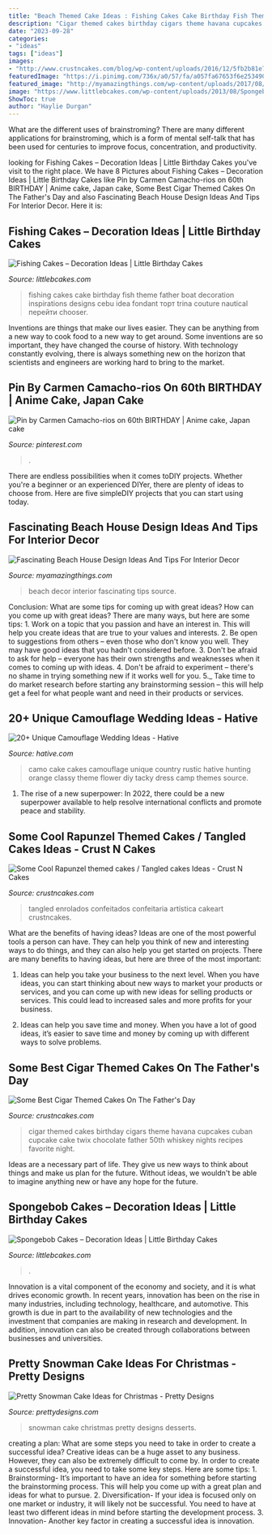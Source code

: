 ```yaml
---
title: "Beach Themed Cake Ideas : Fishing Cakes Cake Birthday Fish Theme Father Boat Decoration Inspirations Designs Cebu Idea Fondant торт Trina Couture Nautical перейти Chooser"
description: "Cigar themed cakes birthday cigars theme havana cupcakes cuban cupcake cake twix chocolate father 50th whiskey nights recipes favorite night"
date: "2023-09-28"
categories:
- "ideas"
tags: ["ideas"]
images:
- "http://www.crustncakes.com/blog/wp-content/uploads/2016/12/5fb2b81e7194b0770d6c47e7ddeb3091.jpg"
featuredImage: "https://i.pinimg.com/736x/a0/57/fa/a057fa67653f6e25349008336bf88fcd.jpg"
featured_image: "http://myamazingthings.com/wp-content/uploads/2017/08/beach-style-design-4.jpg"
image: "https://www.littlebcakes.com/wp-content/uploads/2013/08/Spongebob-Birthday-Cakes.jpg"
ShowToc: true
author: "Haylie Durgan"
---
```



What are the different uses of brainstroming?
There are many different applications for brainstroming, which is a form of mental self-talk that has been used for centuries to improve focus, concentration, and productivity.

	

		
looking for Fishing Cakes – Decoration Ideas | Little Birthday Cakes you've visit to the right place. We have 8 Pictures about Fishing Cakes – Decoration Ideas | Little Birthday Cakes like Pin by Carmen Camacho-rios on 60th BIRTHDAY | Anime cake, Japan cake, Some Best Cigar Themed Cakes On The Father&#039;s Day and also Fascinating Beach House Design Ideas And Tips For Interior Decor. Here it is:
		
    
## Fishing Cakes – Decoration Ideas | Little Birthday Cakes

<img loading=lazy src="http://www.littlebcakes.com/wp-content/uploads/2014/01/Fishing-Cakes-Images-768x1024.jpg" onerror="this.onerror=null;this.src='https://tse2.mm.bing.net/th?id=OIP.S3wlJN5qLFvpB1LYeXJyMwHaJ4&amp;pid=15.1';" alt="Fishing Cakes – Decoration Ideas | Little Birthday Cakes">

_Source: littlebcakes.com_

>fishing cakes cake birthday fish theme father boat decoration inspirations designs cebu idea fondant торт trina couture nautical перейти chooser. 

	

Inventions are things that make our lives easier. They can be anything from a new way to cook food to a new way to get around. Some inventions are so important, they have changed the course of history. With technology constantly evolving, there is always something new on the horizon that scientists and engineers are working hard to bring to the market.

    
## Pin By Carmen Camacho-rios On 60th BIRTHDAY | Anime Cake, Japan Cake

<img loading=lazy src="https://i.pinimg.com/736x/a0/57/fa/a057fa67653f6e25349008336bf88fcd.jpg" onerror="this.onerror=null;this.src='https://tse4.mm.bing.net/th?id=OIP.vJPVp6PA55vw9p-pKwq6RwHaPO&amp;pid=15.1';" alt="Pin by Carmen Camacho-rios on 60th BIRTHDAY | Anime cake, Japan cake">

_Source: pinterest.com_

>. 

	

There are endless possibilities when it comes toDIY projects. Whether you're a beginner or an experienced DIYer, there are plenty of ideas to choose from. Here are five simpleDIY projects that you can start using today.

    
## Fascinating Beach House Design Ideas And Tips For Interior Decor

<img loading=lazy src="http://myamazingthings.com/wp-content/uploads/2017/08/beach-style-design-4.jpg" onerror="this.onerror=null;this.src='https://tse2.mm.bing.net/th?id=OIP.MwQsuWTa0sY_sq3dbfkLbwHaLH&amp;pid=15.1';" alt="Fascinating Beach House Design Ideas And Tips For Interior Decor">

_Source: myamazingthings.com_

>beach decor interior fascinating tips source. 

	

Conclusion: What are some tips for coming up with great ideas?
How can you come up with great ideas? There are many ways, but here are some tips: 1. Work on a topic that you passion and have an interest in. This will help you create ideas that are true to your values and interests. 2. Be open to suggestions from others – even those who don't know you well. They may have good ideas that you hadn't considered before. 3. Don't be afraid to ask for help – everyone has their own strengths and weaknesses when it comes to coming up with ideas. 4. Don't be afraid to experiment – there's no shame in trying something new if it works well for you. 5._ Take time to do market research before starting any brainstorming session – this will help get a feel for what people want and need in their products or services. 
    
## 20+ Unique Camouflage Wedding Ideas - Hative

<img loading=lazy src="https://hative.com/wp-content/uploads/2014/06/camouflage-wedding-ideas/9-camouflage-wedding-cake.jpg" onerror="this.onerror=null;this.src='https://tse2.mm.bing.net/th?id=OIP.CT-ES8aGLL6FcqEiPBm4rgHaJ4&amp;pid=15.1';" alt="20+ Unique Camouflage Wedding Ideas - Hative">

_Source: hative.com_

>camo cake cakes camouflage unique country rustic hative hunting orange classy theme flower diy tacky dress camp themes source. 

	

1. The rise of a new superpower: In 2022, there could be a new superpower available to help resolve international conflicts and promote peace and stability.

    
## Some Cool Rapunzel Themed Cakes / Tangled Cakes Ideas - Crust N Cakes

<img loading=lazy src="http://www.crustncakes.com/blog/wp-content/uploads/2016/12/5fb2b81e7194b0770d6c47e7ddeb3091.jpg" onerror="this.onerror=null;this.src='https://tse2.mm.bing.net/th?id=OIP.pwE0yphLVsdF6EKB3SzsMwHaJ4&amp;pid=15.1';" alt="Some Cool Rapunzel themed cakes / Tangled cakes Ideas - Crust N Cakes">

_Source: crustncakes.com_

>tangled enrolados confeitados confeitaria artística cakeart crustncakes. 

	

What are the benefits of having ideas?
Ideas are one of the most powerful tools a person can have. They can help you think of new and interesting ways to do things, and they can also help you get started on projects. There are many benefits to having ideas, but here are three of the most important: 
1. Ideas can help you take your business to the next level. When you have ideas, you can start thinking about new ways to market your products or services, and you can come up with new ideas for selling products or services. This could lead to increased sales and more profits for your business. 

2. Ideas can help you save time and money. When you have a lot of good ideas, it’s easier to save time and money by coming up with different ways to solve problems.

    
## Some Best Cigar Themed Cakes On The Father&#039;s Day

<img loading=lazy src="http://www.crustncakes.com/blog/wp-content/uploads/2017/06/bfd8e2df0b8430f48551c7141362e84f-1024x768.jpg" onerror="this.onerror=null;this.src='https://tse3.mm.bing.net/th?id=OIP.goijBQun03ZVMI_tz5JAvQHaFj&amp;pid=15.1';" alt="Some Best Cigar Themed Cakes On The Father&#039;s Day">

_Source: crustncakes.com_

>cigar themed cakes birthday cigars theme havana cupcakes cuban cupcake cake twix chocolate father 50th whiskey nights recipes favorite night. 

	

Ideas are a necessary part of life. They give us new ways to think about things and make us plan for the future. Without ideas, we wouldn't be able to imagine anything new or have any hope for the future.

    
## Spongebob Cakes – Decoration Ideas | Little Birthday Cakes

<img loading=lazy src="https://www.littlebcakes.com/wp-content/uploads/2013/08/Spongebob-Birthday-Cakes.jpg" onerror="this.onerror=null;this.src='https://tse1.mm.bing.net/th?id=OIP.TxXzLd2sRevZpt4Ukv5PhQHaJ4&amp;pid=15.1';" alt="Spongebob Cakes – Decoration Ideas | Little Birthday Cakes">

_Source: littlebcakes.com_

>. 

	

Innovation is a vital component of the economy and society, and it is what drives economic growth. In recent years, innovation has been on the rise in many industries, including technology, healthcare, and automotive. This growth is due in part to the availability of new technologies and the investment that companies are making in research and development. In addition, innovation can also be created through collaborations between businesses and universities.

    
## Pretty Snowman Cake Ideas For Christmas - Pretty Designs

<img loading=lazy src="http://www.prettydesigns.com/wp-content/uploads/2014/12/Desserts.jpg" onerror="this.onerror=null;this.src='https://tse2.mm.bing.net/th?id=OIP.rMdNlepkS8zfmm23vQJ5igHaJ3&amp;pid=15.1';" alt="Pretty Snowman Cake Ideas for Christmas - Pretty Designs">

_Source: prettydesigns.com_

>snowman cake christmas pretty designs desserts. 

	

creating a plan: What are some steps you need to take in order to create a successful idea?
Creative ideas can be a huge asset to any business. However, they can also be extremely difficult to come by. In order to create a successful idea, you need to take some key steps. Here are some tips: 1. Brainstorming- It’s important to have an idea for something before starting the brainstorming process. This will help you come up with a great plan and ideas for what to pursue. 2. Diversification- If your idea is focused only on one market or industry, it will likely not be successful. You need to have at least two different ideas in mind before starting the development process. 3. Innovation- Another key factor in creating a successful idea is innovation.

